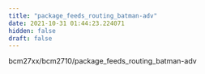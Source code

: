 ```yaml
---
title: "package_feeds_routing_batman-adv"
date: 2021-10-31 01:44:23.224071
hidden: false
draft: false
---
```


bcm27xx/bcm2710/package_feeds_routing_batman-adv


